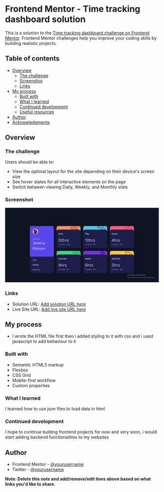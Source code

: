 # Frontend Mentor - Time tracking dashboard solution

This is a solution to the [Time tracking dashboard challenge on Frontend Mentor](https://www.frontendmentor.io/challenges/time-tracking-dashboard-UIQ7167Jw). Frontend Mentor challenges help you improve your coding skills by building realistic projects.

## Table of contents

- [Overview](#overview)
  - [The challenge](#the-challenge)
  - [Screenshot](#screenshot)
  - [Links](#links)
- [My process](#my-process)
  - [Built with](#built-with)
  - [What I learned](#what-i-learned)
  - [Continued development](#continued-development)
  - [Useful resources](#useful-resources)
- [Author](#author)
- [Acknowledgments](#acknowledgments)

## Overview

### The challenge

Users should be able to:

- View the optimal layout for the site depending on their device's screen size
- See hover states for all interactive elements on the page
- Switch between viewing Daily, Weekly, and Monthly stats

### Screenshot

![Desktop View](./desktop-image.png)

### Links

- Solution URL: [Add solution URL here](https://www.frontendmentor.io/solutions/time-tracking-dashboard-using-css-grid-and-js-wT7DEemhN_)
- Live Site URL: [Add live site URL here](https://master-shifu0.github.io/time-tracking-dashboard-FEM/)

## My process

- I wrote the HTML file first then i added styling to it with css and i used javascript to add behaviour to it

### Built with

- Semantic HTML5 markup
- Flexbox
- CSS Grid
- Mobile-first workflow
- Custom properties

### What I learned

I learned how to use json files to load data in html

### Continued development

I hope to continue bulding frontend projects for now and
very soon, i would start adding backend functionalities to my websites

## Author

- Frontend Mentor - [@yourusername](https://www.frontendmentor.io/profile/master-shifu0)
- Twitter - [@yourusername](https://www.twitter.com/omobabaijebu)

**Note: Delete this note and add/remove/edit lines above based on what links you'd like to share.**
